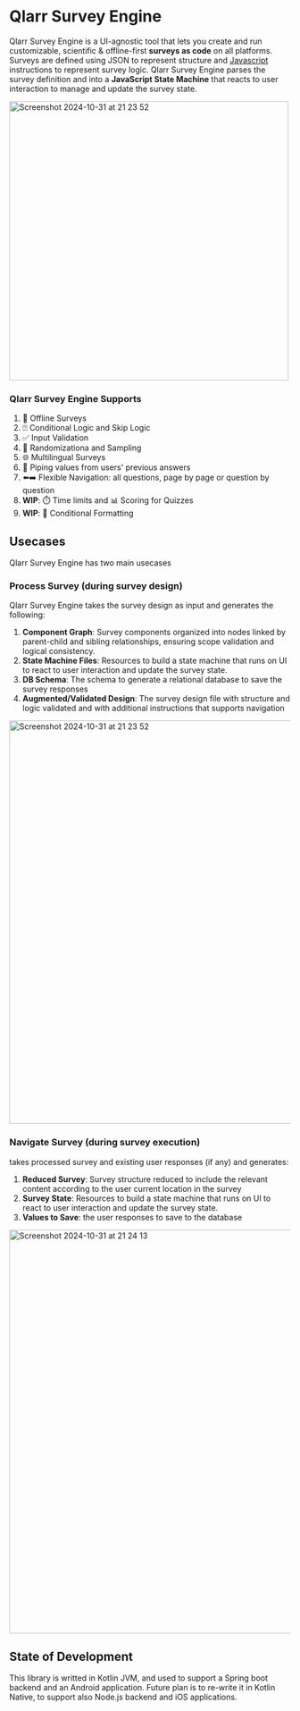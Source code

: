 # Qlarr Survey Engine
Qlarr Survey Engine is a UI-agnostic tool that lets you create and run customizable, scientific & offline-first **surveys as code** on all platforms. Surveys are defined using JSON to represent structure and [Javascript](https://github.com/qlarr-surveys/survey-engine-script) instructions to represent survey logic. Qlarr Survey Engine parses the survey definition and into a **JavaScript State Machine** that reacts to user interaction to manage and update the survey state.

<img width="500" alt="Screenshot 2024-10-31 at 21 23 52" src="https://github.com/user-attachments/assets/f4d30698-2f1f-4628-9299-240da0ab221e">

### Qlarr Survey Engine Supports
1. 📴 Offline Surveys
2. ⍰ Conditional Logic and Skip Logic
3. ✅ Input Validation
4. 🎲 Randomizationa and Sampling
5. 🌐 Multilingual Surveys
6. 🔗 Piping values from users' previous answers
7. ⬅️➡️ Flexible Navigation: all questions, page by page or question by question
8. **WIP**: ⏱️ Time limits and 📊 Scoring for Quizzes
9. **WIP**: 🎨 Conditional Formatting

## Usecases
Qlarr Survey Engine has two main usecases


### Process Survey (during survey design)
Qlarr Survey Engine takes the survey design as input and generates the following:
1. **Component Graph**: Survey components organized into nodes linked by parent-child and sibling relationships, ensuring scope validation and logical consistency.
2. **State Machine Files**: Resources to build a state machine that runs on UI to react to user interaction and update the survey state.
3. **DB Schema**: The schema to generate a relational database to save the survey responses
4. **Augmented/Validated Design**: The survey design file with structure and logic validated and with additional instructions that supports navigation
<img width="722" alt="Screenshot 2024-10-31 at 21 23 52" src="https://github.com/user-attachments/assets/0ad07008-c1bc-4f23-a95c-7af3761437b7">


### Navigate Survey (during survey execution)
takes processed survey and existing user responses (if any) and generates:
1. **Reduced Survey**: Survey structure reduced to include the relevant content according to the user current location in the survey
2. **Survey State**: Resources to build a state machine that runs on UI to react to user interaction and update the survey state.
3. **Values to Save**: the user responses to save to the database
<img width="723" alt="Screenshot 2024-10-31 at 21 24 13" src="https://github.com/user-attachments/assets/2394a22a-2525-4ef2-bb41-1aaacbc69a92">

## State of Development
This library is writted in Kotlin JVM, and used to support a Spring boot backend and an Android application. 
Future plan is to re-write it in Kotlin Native, to support also Node.js backend and iOS applications.
